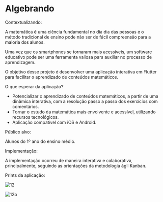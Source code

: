 # Algebrando

Contextualizando:

A matemática é uma ciência fundamental no dia dia das pessoas e o método tradicional de ensino pode não ser de fácil compreensão para a maioria dos alunos. 

Uma vez que os smartphones se tornaram mais acessíveis, um software educativo pode ser uma ferramenta valiosa para auxiliar no processo de aprendizagem.

O objetivo desse projeto é desenvolver uma aplicação interativa em Flutter para facilitar o aprendizado de conteúdos matemáticos.

O que esperar da aplicação?

- Potencializar o aprendizado de conteúdos matemáticos, a partir de uma dinâmica interativa, com a resolução passo a passo dos exercícios com comentários.
- Tornar o estudo da matemática mais envolvente e acessível, utilizando recursos tecnológicos.
- Aplicação compatível com iOS e Android. 

Público alvo:

Alunos do 1º ano do ensino médio.

Implementação:

A implementação ocorreu de maneira interativa e colaborativa, principalmente, seguindo as orientações da metodologia ágil Kanban.

Prints da aplicação:

![12](https://github.com/user-attachments/assets/e57d7451-fb45-4b43-9670-121c3d1cb058)

![12b](https://github.com/user-attachments/assets/a713ae9f-dd8d-4172-bfa0-9afd4a17e5fb)






